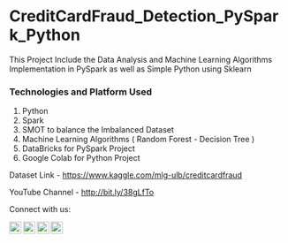 # CreditCardFraud_Detection_PySpark_Python
This Project Include the Data Analysis and Machine Learning Algorithms Implementation in PySpark as well as Simple Python using Sklearn

### Technologies and Platform Used 
1. Python
2. Spark
3. SMOT to balance the Imbalanced Dataset
4. Machine Learning Algorithms ( Random Forest - Decision Tree )
5. DataBricks for PySpark Project
6. Google Colab for Python Project

Dataset Link - https://www.kaggle.com/mlg-ulb/creditcardfraud

YouTube Channel - http://bit.ly/38gLfTo

Connect with us:

[<img align="left" alt="FreeBirds Crew | YouTube" width="22px" src="https://cdn.jsdelivr.net/npm/simple-icons@v3/icons/youtube.svg" />](https://www.youtube.com/channel/UC4RZP6hNT5gMlWCm0NDzUWg?view_as=subscriber?sub_confirmation=1)
[<img align="left" alt="FreeBirds Crew | Twitter" width="22px" src="https://cdn.jsdelivr.net/npm/simple-icons@v3/icons/twitter.svg" />](https://twitter.com/CrewFreebirds)
[<img align="left" alt="FreeBirds Crew | LinkedIn" width="22px" src="https://cdn.jsdelivr.net/npm/simple-icons@v3/icons/linkedin.svg" />](https://www.linkedin.com/in/simranjeet-singh-ab8071153/)
[<img align="left" alt="FreeBirds Crew | Instagram" width="22px" src="https://cdn.jsdelivr.net/npm/simple-icons@v3/icons/instagram.svg" />](https://www.instagram.com/freebirdscrew/)

